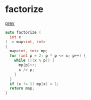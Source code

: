 ﻿# factorize
[prev](..\index.md)
```cpp
auto factorize (
  int x
) -> map<int, int>
{
  map<int, int> mp;
  for (int p = 2; p * p <= x; p++) {
    while (!(x % p)) {
      mp[p]++;
      x /= p;
    }
  }
  if (x != 1) mp[x] = 1;
  return map;
}
```
